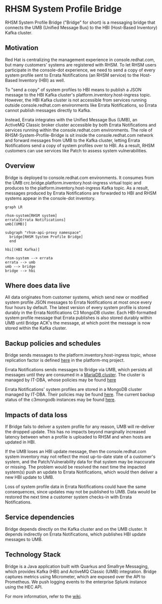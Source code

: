 # RHSM System Profile Bridge

RHSM System Profile Bridge ("Bridge" for short) is a messaging bridge that connects the UMB (Unified Message Bus) to the HBI (Host-Based Inventory) Kafka cluster.

## Motivation

Red Hat is centralizing the management experience in console.redhat.com, but many customers' systems are registered with RHSM. To let RHSM users participate in the console-dot experience, we need to send a copy of every system profile sent to Errata Notifications (an RHSM service) to the Host-Based Inventory (HBI) as well.

To "send a copy" of system profiles to HBI means to publish a JSON message to the HBI Kafka cluster's platform.inventory.host-ingress topic. However, the HBI Kafka cluster is not accessible from services running outside console.redhat.com environments like Errata Notifications, so Errata cannot publish messages directly to Kafka. 

Instead, Errata integrates with the Unified Message Bus (UMB), an ActiveMQ Classic broker cluster accessible by both Errata Notifications and services running within the console.redhat.com environments. The role of RHSM-System-Profile-Bridge is sit inside the console.redhat.com network and forward messages from UMB to the Kafka cluster, letting Errata Notifications send a copy of system profiles over to HBI. As a result, RHSM customers can use services like Patch to assess system vulnerabilities.

## Overview

Bridge is deployed to console.redhat.com environments. It consumes from the UMB crc.bridge.platform.inventory.host-ingress virtual topic and produces to the platform.inventory.host-ingress Kafka topic. As a result, messages produced by Errata Notifications are forwarded to HBI and RHSM systems appear in the console-dot inventory.

```mermaid
graph LR

rhsm-system[RHSM system]
errata[Errata Notifications]
umb[(UMB)]

subgraph "rhsm-api-proxy namespace"
  bridge[RHSM System Profile Bridge]    
  end
  
hbi[(HBI Kafka)]

rhsm-system --> errata
errata --> umb
umb --> bridge
bridge --> hbi
```

## Where does data live

All data originates from customer systems, which send new or modified system profile JSON messages to Errata Notifications at most once every four hours by default. The latest version of every system profile is stored durably in the Errata Notifications C3 MongoDB cluster. Each HBI-formatted system profile message that Errata publishes is also stored durably within UMB until Bridge ACK's the message, at which point the message is now stored within the Kafka cluster.

## Backup policies and schedules

Bridge sends messages to the platform.inventory.host-ingress topic, whose replication factor is defined [here](https://github.com/RedHatInsights/platform-mq/blob/master/helm/kafka-topics/values.yaml#L240) in the platform-mq project.

Errata Notifications sends messages to Bridge via UMB, which persists all messages until they are consumed in a [MariaDB cluster](https://source.redhat.com/groups/public/enterprise-services-platform/it_platform_wiki/umb_appendix#message-persistence-mariadb). The cluster is managed by IT-DBA, whose policies may be found [here](https://source.redhat.com/groups/public/gcadba/it_database_service_dba_wiki/it_dba_service_offering_aurora_mysqlrds_mariadb)

Errata Notifications' system profiles are stored in a MongoDB cluster managed by IT-DBA. Their policies may be found [here](https://source.redhat.com/groups/public/gcadba/it_database_service_dba_wiki/it_dba_service_offering_mongodb). The current backup status of the c3mongodb instances may be found [here](https://dbutil01.dba-001.prod.iad2.dc.redhat.com/backup_status_mongodb.html).

## Impacts of data loss

If Bridge fails to deliver a system profile for any reason, UMB will re-deliver the dropped update. This has no impacts beyond marginally increased latency between when a profile is uploaded to RHSM and when hosts are updated in HBI.

If the UMB loses an HBI update message, then the console.redhat.com system inventory may not reflect the most up-to-date state of a customer's system, and the Patch/Vulnerability data for that system may be inaccurate or missing. The problem would be resolved the next time the impacted system(s) push an update to Errata Notifications, which would then deliver a new HBI update to UMB.

Loss of system profile data in Errata Notifications could have the same consequences, since updates may not be published to UMB. Data would be restored the next time a customer system checks-in with Errata Notifications.

## Service dependencies

Bridge depends directly on the Kafka cluster and on the UMB cluster. It depends indirectly on Errata Notifications, which publishes HBI update messages to UMB.

## Technology Stack

Bridge is a Java application built with Quarkus and Smallrye Messaging, which provides Kafka (HBI) and ActiveMQ Classic (UMB) integration. Bridge captures metrics using Micrometer, which are exposed over the API to Prometheus. We push logging events to the enterprise Splunk instance using the HEC API.

For more information, refer to the [wiki](https://gitlab.cee.redhat.com/rhsm/rhsm-system-profile-bridge/-/wikis/).